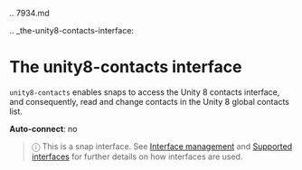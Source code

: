 .. 7934.md

.. _the-unity8-contacts-interface:

# The unity8-contacts interface

`unity8-contacts` enables snaps to access the Unity 8 contacts interface, and consequently, read and change contacts in the Unity 8 global contacts list.

**Auto-connect**: no

> ⓘ  This is a snap interface. See [Interface management](/t/interface-management/6154) and [Supported interfaces](/t/supported-interfaces/7744) for further details on how interfaces are used.